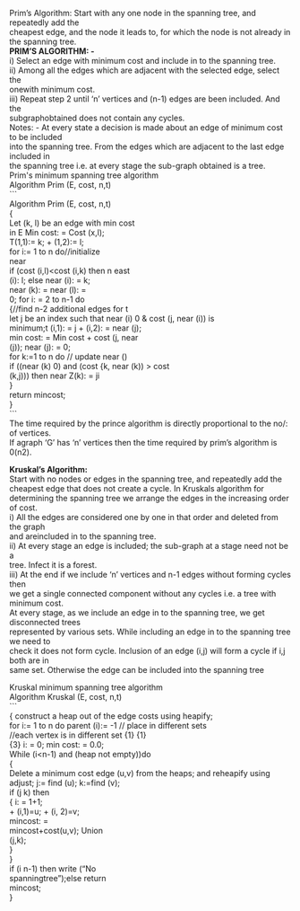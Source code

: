 Prim’s Algorithm: Start with any one node in the spanning tree, and repeatedly add the  
cheapest edge, and the node it leads to, for which the node is not already in the spanning tree.  
**PRIM’S ALGORITHM: \-**  
i) Select an edge with minimum cost and include in to the spanning tree.  
ii) Among all the edges which are adjacent with the selected edge, select the  
onewith minimum cost.  
iii) Repeat step 2 until ‘n’ vertices and (n-1) edges are been included. And the  
subgraphobtained does not contain any cycles.  
Notes: \- At every state a decision is made about an edge of minimum cost to be included  
into the spanning tree. From the edges which are adjacent to the last edge included in  
the spanning tree i.e. at every stage the sub-graph obtained is a tree.  
Prim's minimum spanning tree algorithm  
Algorithm Prim (E, cost, n,t)  
\`\`\`  
Algorithm Prim (E, cost, n,t)  
{  
Let (k, l) be an edge with min cost  
in E Min cost: \= Cost (x,l);  
T(1,1):= k; \+ (1,2):= l;  
for i:= 1 to n do//initialize  
near  
if (cost (i,l)\<cost (i,k) then n east  
(i): l; else near (i): \= k;  
near (k): \= near (l): \=  
0; for i: \= 2 to n-1 do  
{//find n-2 additional edges for t  
let j be an index such that near (i) 0 & cost (j, near (i)) is  
minimum;t (i,1): \= j \+ (i,2): \= near (j);  
min cost: \= Min cost \+ cost (j, near  
(j)); near (j): \= 0;  
for k:=1 to n do // update near ()  
if ((near (k) 0\) and (cost {k, near (k)) \> cost  
(k,j))) then near Z(k): \= ji  
}  
return mincost;  
}  
\`\`\`  
The time required by the prince algorithm is directly proportional to the no/: of vertices.  
If agraph ‘G’ has ‘n’ vertices then the time required by prim’s algorithm is 0(n2).

**Kruskal’s Algorithm:**   
Start with no nodes or edges in the spanning tree, and repeatedly add the cheapest edge that does not create a cycle. In Kruskals algorithm for determining the spanning tree we arrange the edges in the increasing order of cost.  
i) All the edges are considered one by one in that order and deleted from the graph  
and areincluded in to the spanning tree.  
ii) At every stage an edge is included; the sub-graph at a stage need not be a  
tree. Infect it is a forest.  
iii) At the end if we include ‘n’ vertices and n-1 edges without forming cycles then  
we get a single connected component without any cycles i.e. a tree with  
minimum cost.  
At every stage, as we include an edge in to the spanning tree, we get disconnected trees  
represented by various sets. While including an edge in to the spanning tree we need to  
check it does not form cycle. Inclusion of an edge (i,j) will form a cycle if i,j both are in  
same set. Otherwise the edge can be included into the spanning tree

Kruskal minimum spanning tree algorithm  
Algorithm Kruskal (E, cost, n,t)  
\`\`\`  
{ construct a heap out of the edge costs using heapify;  
for i:= 1 to n do parent (i):= \-1 // place in different sets  
//each vertex is in different set {1} {1}  
{3} i: \= 0; min cost: \= 0.0;  
While (i\<n-1) and (heap not empty))do  
{  
Delete a minimum cost edge (u,v) from the heaps; and reheapify using  
adjust; j:= find (u); k:=find (v);  
if (j k) then  
{ i: \= 1+1;  
\+ (i,1)=u; \+ (i, 2)=v;  
mincost: \=  
mincost+cost(u,v); Union  
(j,k);  
}  
}  
if (i n-1) then write (“No  
spanningtree”);else return  
mincost;  
}


